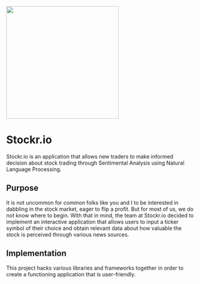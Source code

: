 
<img src="https://user-images.githubusercontent.com/46714781/221361044-c1b0d871-95ef-49d2-bbf3-bb1fe084753c.png" align=center height=300>


# Stockr.io

Stockr.io is an application that allows new traders to make informed decision about stock trading through Sentimental Analysis using Natural Language Processing.

## Purpose

It is not uncommon for common folks like you and I to be interested in dabbling in the stock market, eager to flip a profit. But for most of us, we do not know where to begin. With that in mind, the team at Stockr.io decided to implement an interactive application that allows users to input a ticker symbol of their choice and obtain relevant data about how valuable the stock is perceived through various news sources.


## Implementation

This project hacks various libraries and frameworks together in order to create a functioning application that is user-friendly.

